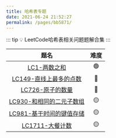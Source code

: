 ```yaml
---
title: 哈希表专题
date: 2021-06-24 21:52:27
permalink: /pages/bb5871/
---
```


::: tip 💡
LeetCode哈希表相关问题题解合集
:::

题名 | 难度 
:---------:|:----------:
 [LC1-两数之和](/pages/aa2964/) | 🟢
 [LC149-直线上最多的点数](/pages/ea76cb/) | 🔴
 [LC726-原子的数量](/pages/56ccb8/) | 🔴
 [LC930-和相同的二元子数组](/pages/8b9de1/) | 🟡
 [LC981-基于时间的键值存储](/pages/fe0307/) | 🟡 
 [LC1711-大餐计数](/pages/ffbd7f/) | 🟡